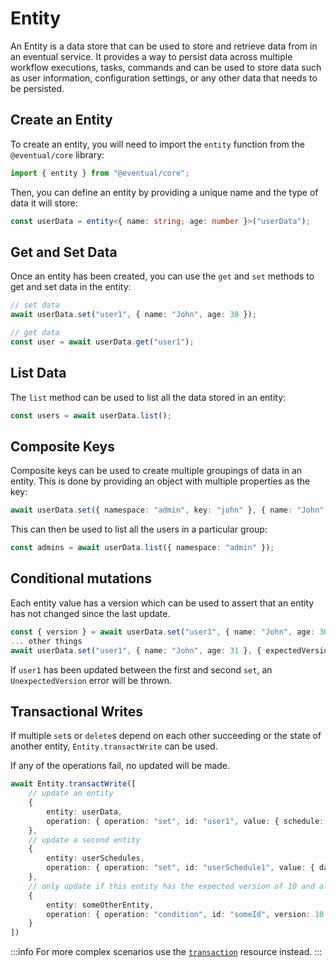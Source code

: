 # Entity

An Entity is a data store that can be used to store and retrieve data from in an eventual service. It provides a way to persist data across multiple workflow executions, tasks, commands and can be used to store data such as user information, configuration settings, or any other data that needs to be persisted.

## Create an Entity

To create an entity, you will need to import the `entity` function from the `@eventual/core` library:

```ts
import { entity } from "@eventual/core";
```

Then, you can define an entity by providing a unique name and the type of data it will store:

```ts
const userData = entity<{ name: string; age: number }>("userData");
```

## Get and Set Data

Once an entity has been created, you can use the `get` and `set` methods to get and set data in the entity:

```ts
// set data
await userData.set("user1", { name: "John", age: 30 });

// get data
const user = await userData.get("user1");
```

## List Data

The `list` method can be used to list all the data stored in an entity:

```ts
const users = await userData.list();
```

## Composite Keys

Composite keys can be used to create multiple groupings of data in an entity. This is done by providing an object with multiple properties as the key:

```ts
await userData.set({ namespace: "admin", key: "john" }, { name: "John", age: 30 });
```

This can then be used to list all the users in a particular group:

```ts
const admins = await userData.list({ namespace: "admin" });
```

## Conditional mutations

Each entity value has a version which can be used to assert that an entity has not changed since the last update.

```ts
const { version } = await userData.set("user1", { name: "John", age: 30 });
... other things
await userData.set("user1", { name: "John", age: 31 }, { expectedVersion: version });
```

If `user1` has been updated between the first and second `set`, an `UnexpectedVersion` error will be thrown.

## Transactional Writes

If multiple `set`s or `delete`s depend on each other succeeding or the state of another entity, `Entity.transactWrite` can be used.

If any of the operations fail, no updated will be made.

```ts
await Entity.transactWrite([
    // update an entity
    {
        entity: userData,
        operation: { operation: "set", id: "user1", value: { schedule: "userSchedule1" } }
    },
    // update a second entity
    {
        entity: userSchedules,
        operation: { operation: "set", id: "userSchedule1", value: { days: ["M", "W", "F"] } }
    },
    // only update if this entity has the expected version of 10 and all of the other operations succeed
    {
        entity: someOtherEntity,
        operation: { operation: "condition", id: "someId", version: 10 }
    }
])
```

:::info
For more complex scenarios use the [`transaction`](./transaction.md) resource instead.
:::